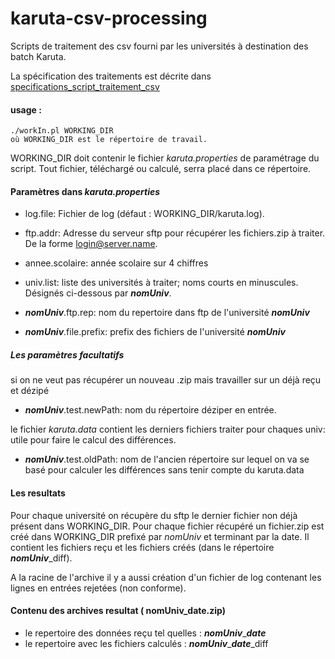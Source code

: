 # karuta-csv-processing
Scripts de traitement des csv fourni par les universités à destination des batch Karuta.

La spécification des traitements est décrite dans [specifications_script_traitement_csv](specifications_script_traitement_csv.md)

#### usage :

	./workIn.pl WORKING_DIR
	où WORKING_DIR est le répertoire de travail.

WORKING_DIR doit contenir le fichier *karuta.properties* de paramétrage du script.
Tout fichier, téléchargé ou calculé, serra placé dans ce répertoire.

#### Paramètres dans *karuta.properties*

- log.file: Fichier de log (défaut : WORKING_DIR/karuta.log).

- ftp.addr: Adresse du serveur sftp pour récupérer les fichiers.zip à traiter.
De la forme login@server.name.

- annee.scolaire: année scolaire sur 4 chiffres

- univ.list: liste des universités à traiter; noms courts en minuscules. Désignés ci-dessous par *__nomUniv__*.

- *__nomUniv__*.ftp.rep: nom du repertoire dans ftp de l'université *__nomUniv__*

- *__nomUniv__*.file.prefix: prefix des fichiers de l'université *__nomUniv__*

##### Les paramètres facultatifs
si on ne veut pas récupérer un nouveau .zip mais travailler sur un déjà reçu et dézipé 

- *__nomUniv__*.test.newPath: nom du répertoire déziper en entrée.

le fichier *karuta.data* contient les derniers fichiers traiter pour chaques univ: utile pour faire le calcul des différences.

- *__nomUniv__*.test.oldPath: nom de l'ancien répertoire sur lequel on va se basé pour calculer les différences sans tenir compte du karuta.data


#### Les resultats
Pour chaque université on récupère du sftp le dernier fichier non déjà présent dans WORKING_DIR.
Pour chaque fichier récupéré un fichier.zip est créé dans  WORKING_DIR  prefixé par *_nomUniv_* et terminant par la date.
Il contient les fichiers reçu et les fichiers créés (dans le répertoire *__nomUniv__*_diff).

A la racine de l'archive il y a aussi création d'un fichier de log contenant les lignes en entrées rejetées (non conforme).

#### Contenu des archives resultat ( nomUniv_date.zip)

- le repertoire des données reçu tel quelles  : *__nomUniv__*_*__date__*
- le repertoire avec les fichiers calculés : *__nomUniv__*_*__date__*\_diff
